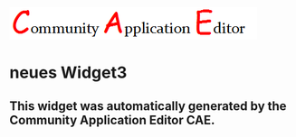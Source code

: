 ![CAE](https://github.com/cae-development/application-New-TestApp/blob/gh-pages/frontendComponent-neues-Widget3/img/logo.png)  

neues Widget3
===================


This widget was automatically generated by the Community Application Editor CAE.  
---------------
